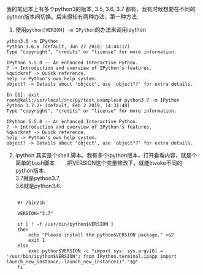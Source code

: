 我的笔记本上有多个python3的版本, 3.5, 3.6, 3.7  都有，我有时候想要在不同的python版本间切换。后来得知有两种办法，第一种方法.  

1. 使用`python[VERION] -m IPython`的办法来调用ipython
```
ython3.6 -m IPython
Python 3.6.6 (default, Jun 27 2018, 14:44:17)
Type "copyright", "credits" or "license" for more information.

IPython 5.5.0 -- An enhanced Interactive Python.
? -> Introduction and overview of IPython's features.
%quickref -> Quick reference.
help -> Python's own help system.
object? -> Details about 'object', use 'object??' for extra details.

In [1]: exit
root@kali:/usr/local/src/py/test_examples# python3.7 -m IPython
Python 3.7.2+ (default, Feb 2 2019, 14:31:48)
Type "copyright", "credits" or "license" for more information.

IPython 5.5.0 -- An enhanced Interactive Python.
? -> Introduction and overview of IPython's features.
%quickref -> Quick reference.
help -> Python's own help system.
object? -> Details about 'object', use 'object??' for extra details. 
```


2. ipython 其实是个shell 脚本。我有多个ipython版本，打开看看内容，就是个简单的bash脚本　　
把VERSION这个变量修改下，就能Invoke不同的python版本.  
3.7就是python3.7,  
3.6就是python3.6.  
```

    #! /bin/sh

    VERSION="3.7"

    if [ ! -f /usr/bin/python$VERSION ]
    then
        echo "Please install the python$VERSION package." >&2
        exit 1
    else
        exec python$VERSION -c "import sys; sys.argv[0] = '/usr/bin/ipython$VERSION'; from IPython.terminal.ipapp import launch_new_instance; launch_new_instance()" "$@"
    fi

```